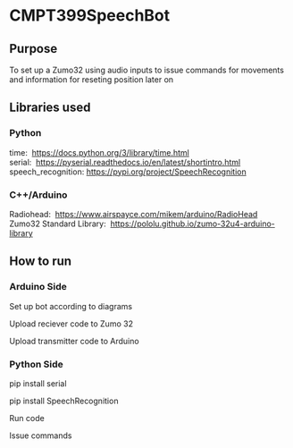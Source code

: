 # CMPT399SpeechBot
## Purpose
To set up a Zumo32 using audio inputs to issue commands for
movements and information for reseting position later on

## Libraries used
### Python
time:&nbsp; https://docs.python.org/3/library/time.html \
serial:&nbsp; https://pyserial.readthedocs.io/en/latest/shortintro.html \
speech_recognition:&nbsp;https://pypi.org/project/SpeechRecognition
### C++/Arduino
Radiohead:&nbsp; https://www.airspayce.com/mikem/arduino/RadioHead \
Zumo32 Standard Library:&nbsp; https://pololu.github.io/zumo-32u4-arduino-library

## How to run
### Arduino Side
Set up bot according to diagrams

Upload reciever code to Zumo 32

Upload transmitter code to Arduino

### Python Side

pip install serial

pip install SpeechRecognition

Run code

Issue commands
